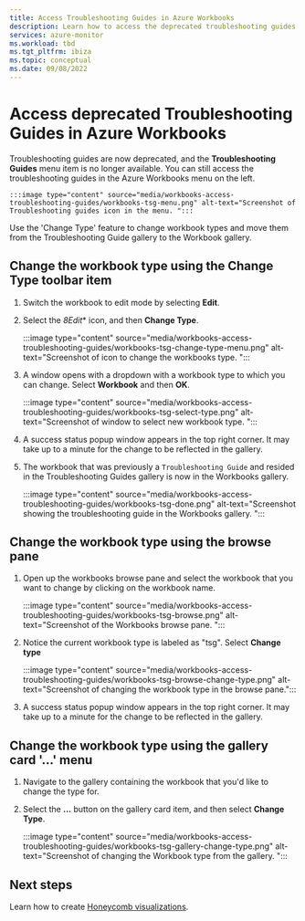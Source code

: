 ```yaml
---
title: Access Troubleshooting Guides in Azure Workbooks
description: Learn how to access the deprecated troubleshooting guides in Azure Workbooks.
services: azure-monitor
ms.workload: tbd
ms.tgt_pltfrm: ibiza
ms.topic: conceptual
ms.date: 09/08/2022
---
```


# Access deprecated Troubleshooting Guides in Azure Workbooks

Troubleshooting guides are now deprecated, and the **Troubleshooting Guides** menu item is no longer available. You can still access the troubleshooting guides in the Azure Workbooks menu on the left. 

    :::image type="content" source="media/workbooks-access-troubleshooting-guides/workbooks-tsg-menu.png" alt-text="Screenshot of Troubleshooting guides icon in the menu. ":::

Use the 'Change Type' feature to change workbook types and move them from the Troubleshooting Guide gallery to the Workbook gallery.

## Change the workbook type using the Change Type toolbar item

1. Switch the workbook to edit mode by selecting **Edit**.
1. Select the *8Edit** icon, and then **Change Type**. 

    :::image type="content" source="media/workbooks-access-troubleshooting-guides/workbooks-tsg-change-type-menu.png" alt-text="Screenshot of icon to change the workbooks type. ":::

1. A window opens with a dropdown with a workbook type to which you can change. Select **Workbook** and then **OK**. 

    :::image type="content" source="media/workbooks-access-troubleshooting-guides/workbooks-tsg-select-type.png" alt-text="Screenshot of window to select new workbook type. ":::

1. A success status popup window appears in the top right corner. It may take up to a minute for the change to be reflected in the gallery.

1. The workbook that was previously a `Troubleshooting Guide` and resided in the Troubleshooting Guides gallery is now in the Workbooks gallery.

    :::image type="content" source="media/workbooks-access-troubleshooting-guides/workbooks-tsg-done.png" alt-text="Screenshot showing the troubleshooting guide in the Workbooks gallery. ":::


## Change the workbook type using the browse pane

1. Open up the workbooks browse pane and select the workbook that you want to change by clicking on the workbook name.

    :::image type="content" source="media/workbooks-access-troubleshooting-guides/workbooks-tsg-browse.png" alt-text="Screenshot of the Workbooks browse pane. ":::

1. Notice the current workbook type is labeled as "tsg". Select **Change type** 

    :::image type="content" source="media/workbooks-access-troubleshooting-guides/workbooks-tsg-browse-change-type.png" alt-text="Screenshot of changing the workbook type in the browse pane.":::

1. A success status popup window appears in the top right corner. It may take up to a minute for the change to be reflected in the gallery.
 

## Change the workbook type using the gallery card '...' menu
1. Navigate to the gallery containing the workbook that you'd like to change the type for. 
1. Select the **...** button on the gallery card item, and then select **Change Type**.

    :::image type="content" source="media/workbooks-access-troubleshooting-guides/workbooks-tsg-gallery-change-type.png" alt-text="Screenshot of changing the Workbook type from the gallery. ":::


## Next steps

Learn how to create [Honeycomb visualizations](workbooks-honey-comb.md).